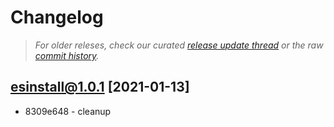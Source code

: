 # Changelog

> *For older releses, check our curated [release update thread](https://github.com/snowpackjs/snowpack/discussions/1183) or the raw [commit history](https://github.com/snowpackjs/snowpack/commits/main/esinstall).*

## esinstall@1.0.1 [2021-01-13]

* 8309e648 - cleanup 